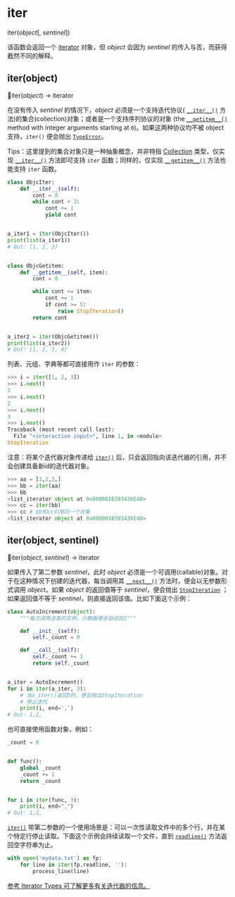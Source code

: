 # iter

iter(*object*[, *sentinel*])

该函数会返回一个 [iterator](https://docs.python.org/3.7/glossary.html#term-iterator) 对象，但 *object* 会因为 *sentinel* 的传入与否，而获得截然不同的解释。

## iter(object)

🔨iter(*object*) -> iterator

在没有传入 *sentinel*  的情况下，*object* 必须是一个支持迭代协议( [`__iter__()`](https://docs.python.org/3.7/reference/datamodel.html#object.__iter__) 方法)的集合(collection)对象；或者是一个支持序列协议的对象 (the [`__getitem__()`](https://docs.python.org/3.7/reference/datamodel.html#object.__getitem__) method with integer arguments starting at `0`)。如果这两种协议均不被 object 支持，`iter()` 便会抛出 [`TypeError`](https://docs.python.org/3.7/library/exceptions.html#TypeError)。

Tips：这里提到的集合对象只是一种抽象概念，并非特指 [Collection](https://docs.python.org/3.7/library/collections.abc.html#collections.abc.Collection) 类型，仅实现 [`__iter__()`](https://docs.python.org/3.7/reference/datamodel.html#object.__iter__) 方法即可支持 `iter` 函数；同样的，仅实现 [`__getitem__()`](https://docs.python.org/3.7/reference/datamodel.html#object.__getitem__) 方法也能支持 `iter` 函数。

```python
class ObjcIter:
    def __iter__(self):
        cont = 0
        while cont < 3:
            cont += 1
            yield cont


a_iter1 = iter(ObjcIter())
print(list(a_iter1))
# Out: [1, 2, 3]


class ObjcGetitem:
    def __getitem__(self, item):
        cont = 0

        while cont <= item:
            cont += 1
            if cont >= 5:
                raise StopIteration()
        return cont


a_iter2 = iter(ObjcGetitem())
print(list(a_iter2))
# Out: [1, 2, 3, 4]
```

列表、元组、字典等都可直接用作 `iter` 的参数：

```python
>>> i = iter([1, 2, 3])
>>> i.next()
1
>>> i.next()
2
>>> i.next()
3
>>> i.next()
Traceback (most recent call last):
  File "<interactive input>", line 1, in <module>
StopIteration
```

注意：将某个迭代器对象传递给 [`iter()`](https://docs.python.org/3.7/library/functions.html#iter) 后，只会返回指向该迭代器的引用，并不会创建具备新id的迭代器对象。

```python
>>> aa = [1,2,3,]
>>> bb = iter(aa)
>>> bb
<list_iterator object at 0x000001B393436E48>
>>> cc = iter(bb)
>>> cc # bb和cc引用同一个对象
<list_iterator object at 0x000001B393436E48>
```

## iter(object, sentinel)

🔨iter(*object*, *sentinel*) -> iterator

如果传入了第二参数 *sentinel*，此时 *object* 必须是一个可调用(callable)对象。对于在这种情况下创建的迭代器，每当调用其 [`__next__()`](https://docs.python.org/3.7/library/stdtypes.html#iterator.__next__) 方法时，便会以无参数形式调用 *object*。如果 *object* 的返回值等于 *sentinel*，便会抛出 [`StopIteration`](https://docs.python.org/3.7/library/exceptions.html#StopIteration) ；如果返回值不等于 *sentinel*，则直接返回该值。比如下面这个示例：

```python
class AutoIncrement(object):
    """每次调用该类的实例，计数器便会自动加1"""

    def __init__(self):
        self._count = 0

    def __call__(self):
        self._count += 1
        return self._count


a_iter = AutoIncrement()
for i in iter(a_iter, 3):
    # 当a_iter()返回5时，便会抛出StopIteration
    # 停止迭代
    print(i, end=',')
# Out: 1,2,
```

也可直接使用函数对象，例如：

```python
_count = 0


def func():
    global _count
    _count += 1
    return _count


for i in iter(func, 3):
    print(i, end=",")
# Out: 1,2,
```

[`iter()`](https://docs.python.org/3.7/library/functions.html#iter) 带第二参数的一个使用场景是：可以一次性读取文件中的多个行，并在某个特定行停止读取。下面这个示例会持续读取一个文件，直到 [`readline()`](https://docs.python.org/3.7/library/io.html#io.TextIOBase.readline) 方法返回空字符串为止。

```python
with open('mydata.txt') as fp:
    for line in iter(fp.readline, ''):
        process_line(line)
```

[参考 Iterator Types 可了解更多有关迭代器的信息。](https://docs.python.org/3.7/library/stdtypes.html#typeiter)